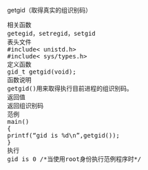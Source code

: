 getgid（取得真实的组识别码）
<pre>相关函数
getegid，setregid，setgid
表头文件
#include< unistd.h>
#include< sys/types.h>
定义函数
gid_t getgid(void);
函数说明
getgid()用来取得执行目前进程的组识别码。
返回值
返回组识别码
范例
main()
{
printf(“gid is %d\n”,getgid());
}
执行
gid is 0 /*当使用root身份执行范例程序时*/</pre>